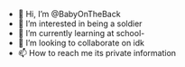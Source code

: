 - 👋 Hi, I’m @BabyOnTheBack
- 👀 I’m interested in being a soldier
- 🌱 I’m currently learning at school-
- 💞️ I’m looking to collaborate on idk
- 📫 How to reach me its private information

<!---
BabyOnTheBack/BabyOnTheBack is a ✨ special ✨ repository because its `README.md` (this file) appears on your GitHub profile.
You can click the Preview link to take a look at your changes.
--->
